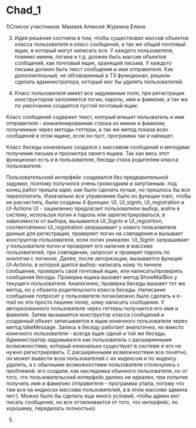 # Chad_1
1)Список участников:
Мамаев Алексей
Журкина Елена

3) Идея решения состояла в том, чтобы существовал массив объектов класса пользователя и класс сообщений, а так же общий почтовый ящик, в который могут написать все. 
У каждого пользователя, помимо имени, логина и т.д. должен быть массив объектов сообщений, как почтовый ящик, хранящий письма.
У каждого письма должен быть текст сообщения и имя отправителя.
Как дополнительный, не обговоренный в ТЗ функционал, решили сделать администратора, который мог бы удалять пользователей.

4) Класс пользователя имеет все задуманные поля, при регистрации конструктором заполняется логин, пароль, имя и фамилия, 
а так же по умолчанию создается пустой почтовый ящик.

Класс сообщений содержит текст, который впишет пользватель и имя отправителя - конкатенированная строка из имени и фамилии, полученные через методы-геттеры, 
а так же метод показа всех сообщений в этом ящике, если он пуст, программа так и напишет.

Класс беседы изначально создался с массивом сообщений и методами получения письма и просмотра своего ящика. Так как весь этот функционал есть и в пользователе, беседа стала родителем класса пользователя.

Пользовательский интерфейс создавался без предварительной задумки, поэтому получился очень громоздким и запутанным. под конец работ пришла идея, как было сделать лучше,
но пришлось бы все перелопатить. Изначально все управление было из функции main, чтобы ее расчистить, были созданы 4 функции: UI, UI_signIn, UI_registration и UI-Actions
UI - зацикленно предлагает пользователю выбор, войти в систему, используя логин и пароль или зарегистрироваться, в зависимости от выбора, вызывается UI_SignIn и UI_registrtion, соответсвтенно
UI_registration запрашивает у нового пользователя данные для регистрации, проверяет логин на совпадения и вызывает конструктор пользователя, если логин уникален.
UI_SignIn запрашивает у пользователя логин и проверяет его наличие в массиве пользователей, при совпадении, запросит и проверит пароль по аналогии с логином.
Далее, после авторизации, вызывается функция UI-Actions, в которой дается выбор: написать кому то личное сообщение, проверить свой почтовый ящик, или написать/проверить сообщения беседы.
Проверка ящика вызовет метод ShowMailBox у текущего пользователя. Аналогично, проверка беседы вызовет тот же метод, но у объекта родительского класса беседы.
Написание сообщение попросит у пользователя логин(можно было сделать и e-mail но это просто лишнее поле), кому написать сообщение. У авторизованного пользователя через геттеры получается его имя и фамилия.
Затем вызывается конструктор класса сообщений и созданный объект записывается в ящик конечного пользователя через метод takeMessage.
Запись в беседу работает аналогично, но вместо конечного пользователя - всегда ящик одной и той же беседы.
Администратор задумывался как пользователь с расширенными возможностями, который изначально существует в системе и его не нужно регистрировать. 
С расширенными возможностями все понятно, он может вывести всех пользователей с их индексом и по индексу удалить, а с обычными возможностями пользователя столкнулись с проблемой: 
его создали, как наследника обычного пользователя, но от того, что пользовательский интерфейс далеко не идеален, при попытке получить имя и фамилию отправителя - программа упала, потому что там все на индексах массива 
пользователей, а в этом массиве админа нет:). Можно было бы сделать еще много условий, чтобы админ мог писать сообщения, но все отталкивается от того, что интерфейс, по хорошему, переделать полностью)

5)



